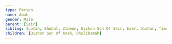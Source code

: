 ```yaml
---
type: Person
name: Anah
gender: Male
parent: [Seir]
sibling: [Lotan, Shobal, Zibeon, Dishon Son Of Seir, Ezer, Dishan, Timna]
children: [Dishon Son Of Anah, Oholibamah]
---
```

